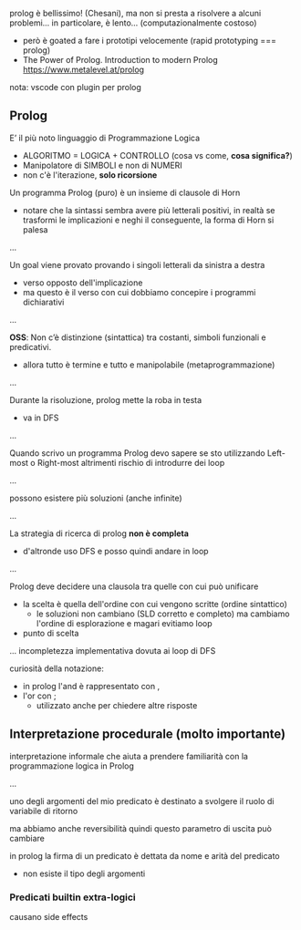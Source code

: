 prolog è bellissimo! (Chesani), ma non si presta a risolvere a alcuni problemi... in particolare, è lento... (computazionalmente costoso)
- però è goated a fare i prototipi velocemente (rapid prototyping === prolog)
- The Power of Prolog. Introduction to modern Prolog https://www.metalevel.at/prolog

nota: vscode con plugin per prolog

## Prolog
E’ il più noto linguaggio di Programmazione Logica
- ALGORITMO = LOGICA + CONTROLLO (cosa vs come, **cosa significa?**)
- Manipolatore di SIMBOLI e non di NUMERI
- non c'è l'iterazione, **solo ricorsione**

Un programma Prolog (puro) è un insieme di clausole di Horn
- notare che la sintassi sembra avere più letterali positivi, in realtà se trasformi le implicazioni e neghi il conseguente, la forma di Horn si palesa

...


Un goal viene provato provando i singoli letterali da sinistra a destra
- verso opposto dell'implicazione
- ma questo è il verso con cui dobbiamo concepire i programmi dichiarativi 

...

**OSS**: Non c’è distinzione (sintattica) tra costanti, simboli funzionali e predicativi.
- allora tutto è termine e tutto e manipolabile (metaprogrammazione)

...

Durante la risoluzione, prolog mette la roba in testa
- va in DFS


...


Quando scrivo un programma Prolog devo sapere se sto utilizzando Left-most o Right-most altrimenti rischio di introdurre dei loop

...

possono esistere più soluzioni (anche infinite)

...


La strategia di ricerca di prolog **non è completa**
- d'altronde uso DFS e posso quindi andare in loop

...


Prolog deve decidere una clausola tra quelle con cui può unificare 
- la scelta è quella dell'ordine con cui vengono scritte (ordine sintattico)
    - le soluzioni non cambiano (SLD corretto e completo) ma cambiamo l'ordine di esplorazione e magari evitiamo loop
- punto di scelta 

... incompletezza implementativa dovuta ai loop di DFS

curiosità della notazione:
- in prolog l'and è rappresentato con ,
- l'or con ;
    - utilizzato anche per chiedere altre risposte








## Interpretazione procedurale (molto importante)
interpretazione informale che aiuta a prendere familiarità con la programmazione logica in Prolog

...

uno degli argomenti del mio predicato è destinato a svolgere il ruolo di variabile di ritorno

ma abbiamo anche reversibilità quindi questo parametro di uscita può cambiare


in prolog la firma di un predicato è dettata da nome e arità del predicato
- non esiste il tipo degli argomenti







### Predicati builtin extra-logici
causano side effects